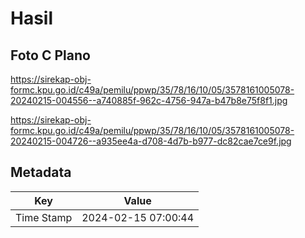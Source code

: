 # Hasil

## Foto C Plano

https://sirekap-obj-formc.kpu.go.id/c49a/pemilu/ppwp/35/78/16/10/05/3578161005078-20240215-004556--a740885f-962c-4756-947a-b47b8e75f8f1.jpg

https://sirekap-obj-formc.kpu.go.id/c49a/pemilu/ppwp/35/78/16/10/05/3578161005078-20240215-004726--a935ee4a-d708-4d7b-b977-dc82cae7ce9f.jpg


## Metadata

| Key        | Value               |
| ---------- | ------------------- |
| Time Stamp | 2024-02-15 07:00:44 |



